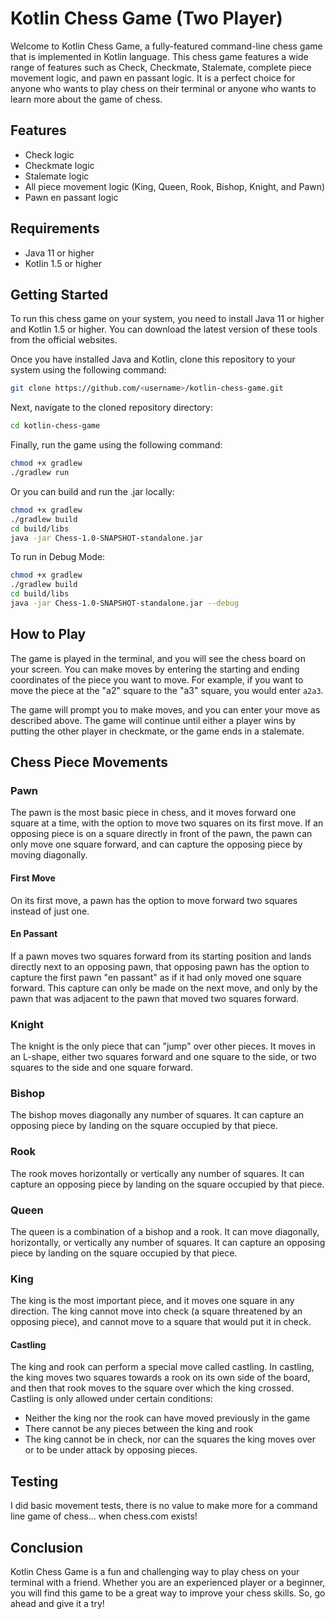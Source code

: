 # Kotlin Chess Game (Two Player)

Welcome to Kotlin Chess Game, a fully-featured command-line chess game that is implemented in Kotlin language. This 
chess game features a wide range of features such as Check, Checkmate, Stalemate, complete piece movement logic, and 
pawn en passant logic. It is a perfect choice for anyone who wants to play chess on their terminal or anyone who wants 
to learn more about the game of chess.

## Features

* Check logic
* Checkmate logic
* Stalemate logic
* All piece movement logic (King, Queen, Rook, Bishop, Knight, and Pawn)
* Pawn en passant logic

## Requirements

* Java 11 or higher 
* Kotlin 1.5 or higher


## Getting Started

To run this chess game on your system, you need to install Java 11 or higher and Kotlin 1.5 or higher. You can download 
the latest version of these tools from the official websites.

Once you have installed Java and Kotlin, clone this repository to your system using the following command:

```bash
git clone https://github.com/<username>/kotlin-chess-game.git
```

Next, navigate to the cloned repository directory:

```bash
cd kotlin-chess-game
```

Finally, run the game using the following command:

```bash
chmod +x gradlew
./gradlew run
```

Or you can build and run the .jar locally:

```bash
chmod +x gradlew
./gradlew build
cd build/libs 
java -jar Chess-1.0-SNAPSHOT-standalone.jar
```

To run in Debug Mode: 

```bash
chmod +x gradlew
./gradlew build
cd build/libs 
java -jar Chess-1.0-SNAPSHOT-standalone.jar --debug
```

## How to Play

The game is played in the terminal, and you will see the chess board on your screen. You can make moves by entering the 
starting and ending coordinates of the piece you want to move. For example, if you want to move the piece at the "a2" 
square to the "a3" square, you would enter `a2a3`.

The game will prompt you to make moves, and you can enter your move as described above. The game will continue until 
either a player wins by putting the other player in checkmate, or the game ends in a stalemate.

## Chess Piece Movements

### Pawn

The pawn is the most basic piece in chess, and it moves forward one square at a time, with the option to move two squares on its first move. If an opposing piece is on a square directly in front of the pawn, the pawn can only move one square forward, and can capture the opposing piece by moving diagonally.

#### First Move
On its first move, a pawn has the option to move forward two squares instead of just one.

#### En Passant
If a pawn moves two squares forward from its starting position and lands directly next to an opposing pawn, that opposing pawn has the option to capture the first pawn "en passant" as if it had only moved one square forward. This capture can only be made on the next move, and only by the pawn that was adjacent to the pawn that moved two squares forward.

### Knight

The knight is the only piece that can "jump" over other pieces. It moves in an L-shape, either two squares forward and one square to the side, or two squares to the side and one square forward.

### Bishop

The bishop moves diagonally any number of squares. It can capture an opposing piece by landing on the square occupied by that piece.

### Rook

The rook moves horizontally or vertically any number of squares. It can capture an opposing piece by landing on the square occupied by that piece.

### Queen

The queen is a combination of a bishop and a rook. It can move diagonally, horizontally, or vertically any number of squares. It can capture an opposing piece by landing on the square occupied by that piece.

### King

The king is the most important piece, and it moves one square in any direction. The king cannot move into check (a square threatened by an opposing piece), and cannot move to a square that would put it in check.

#### Castling
The king and rook can perform a special move called castling. In castling, the king moves two squares towards a rook on its own side of the board, and then that rook moves to the square over which the king crossed. Castling is only allowed under certain conditions:

* Neither the king nor the rook can have moved previously in the game
* There cannot be any pieces between the king and rook
* The king cannot be in check, nor can the squares the king moves over or to be under attack by opposing pieces.


## Testing

I did basic movement tests, there is no value to make more for a command line game of chess... when chess.com exists! 

## Conclusion

Kotlin Chess Game is a fun and challenging way to play chess on your terminal with a friend. Whether you are an experienced player or 
a beginner, you will find this game to be a great way to improve your chess skills. So, go ahead and give it a try!